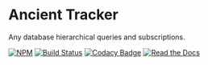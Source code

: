 # Ancient Tracker

Any database hierarchical queries and subscriptions.

[![NPM](https://img.shields.io/npm/v/ancient-tracker.svg)](https://www.npmjs.com/package/ancient-tracker)
[![Build Status](https://travis-ci.org/AncientSouls/Tracker.svg?branch=master)](https://travis-ci.org/AncientSouls/Tracker)
[![Codacy Badge](https://api.codacy.com/project/badge/Grade/59e712651c484fb2a179961c3ee9fc23)](https://www.codacy.com/app/ivansglazunov/Tracker?utm_source=github.com&amp;utm_medium=referral&amp;utm_content=AncientSouls/Tracker&amp;utm_campaign=Badge_Grade)
[![Read the Docs](https://img.shields.io/readthedocs/pip.svg)](https://ancientsouls.github.io/)
